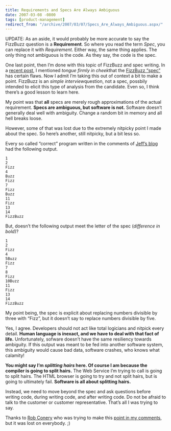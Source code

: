 ```yaml
---
title: Requirements and Specs Are Always Ambiguous
date: 2007-03-08 -0800
tags: [product-management]
redirect_from: "/archive/2007/03/07/Specs_Are_Always_Ambiguous.aspx/"
---
```


UPDATE: As an aside, it would probably be more accurate to say the
FizzBuzz question is a **Requirement**. So where you read the term
*Spec*, you can replace it with *Requirement*. Either way, the same
thing applies. The only thing not ambiguous is the code. As they say,
the code is the spec.

One last point, then I’m done with this topic of FizzBuzz and spec
writing. In a [recent
post](https://haacked.com/archive/2007/03/07/Why_Cant_Spec_Writers_Write.Specs.aspx "Why Can't Spec Writers Write Specs"),
I mentioned *tongue firmly in cheek*that the [FizzBuzz
“spec”](http://www.codinghorror.com/blog/archives/000781.html "Why Can't Programmers Program")
has certain flaws. Now I admit I’m taking this out of context a bit to
make a point. FizzBuzz is an *simple interview*question, not a spec,
possbily intended to elicit this type of analysis from the
candidate. Even so, I think there’s a good lesson to learn here.

My point was that **all** specs are merely rough approximations of the
actual requirement. **Specs are ambiguous, but software is not.**
Software doesn’t generally deal well with ambiguity. Change a random bit
in memory and all hell breaks loose.

However, some of that was lost due to the extremely nitpicky point I
made about the spec. So here’s another, still nitpicky, but a bit less
so.

Every so called “correct” program written in the comments of [Jeff’s
blog](http://codinghorror.com/blog/ "Jeff Atwood") had the following
output.

    1
    2
    Fizz
    4
    Buzz
    Fizz
    7
    Fizz
    Buzz
    11
    Fizz
    13
    14
    FizzBuzz

But, doesn’t the following output meet the letter of the spec
(*difference in bold*)?

    1
    2
    Fizz
    4
    5Buzz
    Fizz
    7
    8
    Fizz
    10Buzz
    11
    Fizz
    13
    14
    FizzBuzz

My point being, the spec is explicit about replacing numbers divisible
by three with “Fizz”, but it doesn’t say to replace numbers divisible by
five.

Yes, I agree. Developers should not act like total logicians and nitpick
every detail. **Human language is inexact, and we have to deal with that
fact of life.** Unfortunately, sofware doesn’t have the same resiliency
towards ambiguity. If this output was meant to be fed into another
software system, this ambiguity would cause bad data, software crashes,
who knows what calamity!

**You might say I’m *splitting hairs* here. Of course I am because the
compiler is going to split hairs.** The Web Service I’m trying to call
is going to split hairs. The HTML browser is going to try and not split
hairs, but is going to ultimately fail. **Software is all about
splitting hairs.**

Instead, we need to move beyond the spec and ask questions before
writing code, during writing code, and after writing code. Do not be
afraid to talk to the customer or customer representative. That’s all I
was trying to say.

Thanks to [Rob Conery](http://blog.wekeroad.com/ "Rob Conery") who was
trying to make this [point in my
comments](https://haacked.com/archive/2007/02/27/Why_Cant_Programmers._Read.aspx#35330 "Rob's Point"),
but it was lost on everybody. ;)

